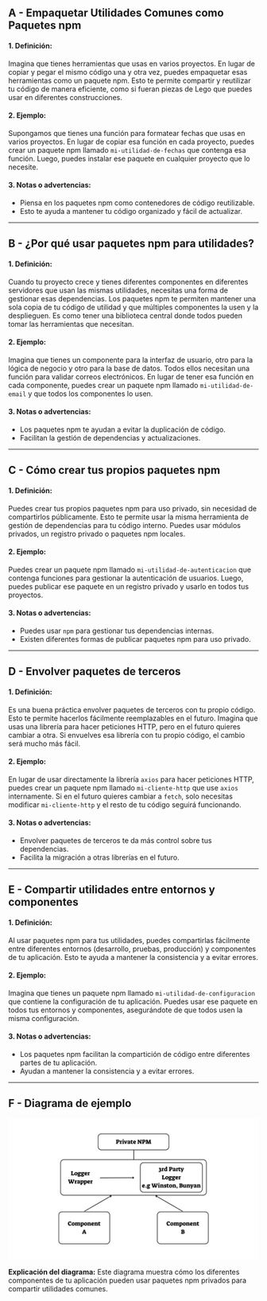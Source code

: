 ## A - Empaquetar Utilidades Comunes como Paquetes npm

#### 1. **Definición:**

Imagina que tienes herramientas que usas en varios proyectos. En lugar de copiar y pegar el mismo código una y otra vez, puedes empaquetar esas herramientas como un paquete npm. Esto te permite compartir y reutilizar tu código de manera eficiente, como si fueran piezas de Lego que puedes usar en diferentes construcciones.

#### 2. **Ejemplo:**

Supongamos que tienes una función para formatear fechas que usas en varios proyectos. En lugar de copiar esa función en cada proyecto, puedes crear un paquete npm llamado `mi-utilidad-de-fechas` que contenga esa función. Luego, puedes instalar ese paquete en cualquier proyecto que lo necesite.

#### 3. **Notas o advertencias:**

- Piensa en los paquetes npm como contenedores de código reutilizable.
- Esto te ayuda a mantener tu código organizado y fácil de actualizar.

---

## B - ¿Por qué usar paquetes npm para utilidades?

#### 1. **Definición:**

Cuando tu proyecto crece y tienes diferentes componentes en diferentes servidores que usan las mismas utilidades, necesitas una forma de gestionar esas dependencias. Los paquetes npm te permiten mantener una sola copia de tu código de utilidad y que múltiples componentes la usen y la desplieguen. Es como tener una biblioteca central donde todos pueden tomar las herramientas que necesitan.

#### 2. **Ejemplo:**

Imagina que tienes un componente para la interfaz de usuario, otro para la lógica de negocio y otro para la base de datos. Todos ellos necesitan una función para validar correos electrónicos. En lugar de tener esa función en cada componente, puedes crear un paquete npm llamado `mi-utilidad-de-email` y que todos los componentes lo usen.

#### 3. **Notas o advertencias:**

- Los paquetes npm te ayudan a evitar la duplicación de código.
- Facilitan la gestión de dependencias y actualizaciones.

---

## C - Cómo crear tus propios paquetes npm

#### 1. **Definición:**

Puedes crear tus propios paquetes npm para uso privado, sin necesidad de compartirlos públicamente. Esto te permite usar la misma herramienta de gestión de dependencias para tu código interno. Puedes usar módulos privados, un registro privado o paquetes npm locales.

#### 2. **Ejemplo:**

Puedes crear un paquete npm llamado `mi-utilidad-de-autenticacion` que contenga funciones para gestionar la autenticación de usuarios. Luego, puedes publicar ese paquete en un registro privado y usarlo en todos tus proyectos.

#### 3. **Notas o advertencias:**

- Puedes usar `npm` para gestionar tus dependencias internas.
- Existen diferentes formas de publicar paquetes npm para uso privado.

---

## D - Envolver paquetes de terceros

#### 1. **Definición:**

Es una buena práctica envolver paquetes de terceros con tu propio código. Esto te permite hacerlos fácilmente reemplazables en el futuro. Imagina que usas una librería para hacer peticiones HTTP, pero en el futuro quieres cambiar a otra. Si envuelves esa librería con tu propio código, el cambio será mucho más fácil.

#### 2. **Ejemplo:**

En lugar de usar directamente la librería `axios` para hacer peticiones HTTP, puedes crear un paquete npm llamado `mi-cliente-http` que use `axios` internamente. Si en el futuro quieres cambiar a `fetch`, solo necesitas modificar `mi-cliente-http` y el resto de tu código seguirá funcionando.

#### 3. **Notas o advertencias:**

- Envolver paquetes de terceros te da más control sobre tus dependencias.
- Facilita la migración a otras librerías en el futuro.

---

## E - Compartir utilidades entre entornos y componentes

#### 1. **Definición:**

Al usar paquetes npm para tus utilidades, puedes compartirlas fácilmente entre diferentes entornos (desarrollo, pruebas, producción) y componentes de tu aplicación. Esto te ayuda a mantener la consistencia y a evitar errores.

#### 2. **Ejemplo:**

Imagina que tienes un paquete npm llamado `mi-utilidad-de-configuracion` que contiene la configuración de tu aplicación. Puedes usar ese paquete en todos tus entornos y componentes, asegurándote de que todos usen la misma configuración.

#### 3. **Notas o advertencias:**

- Los paquetes npm facilitan la compartición de código entre diferentes partes de tu aplicación.
- Ayudan a mantener la consistencia y a evitar errores.

---

## F - Diagrama de ejemplo

![alt text](https://github.com/goldbergyoni/nodebestpractices/raw/master/assets/images/Privatenpm.png "Estructurando la solución por componentes")

**Explicación del diagrama:**
Este diagrama muestra cómo los diferentes componentes de tu aplicación pueden usar paquetes npm privados para compartir utilidades comunes.
